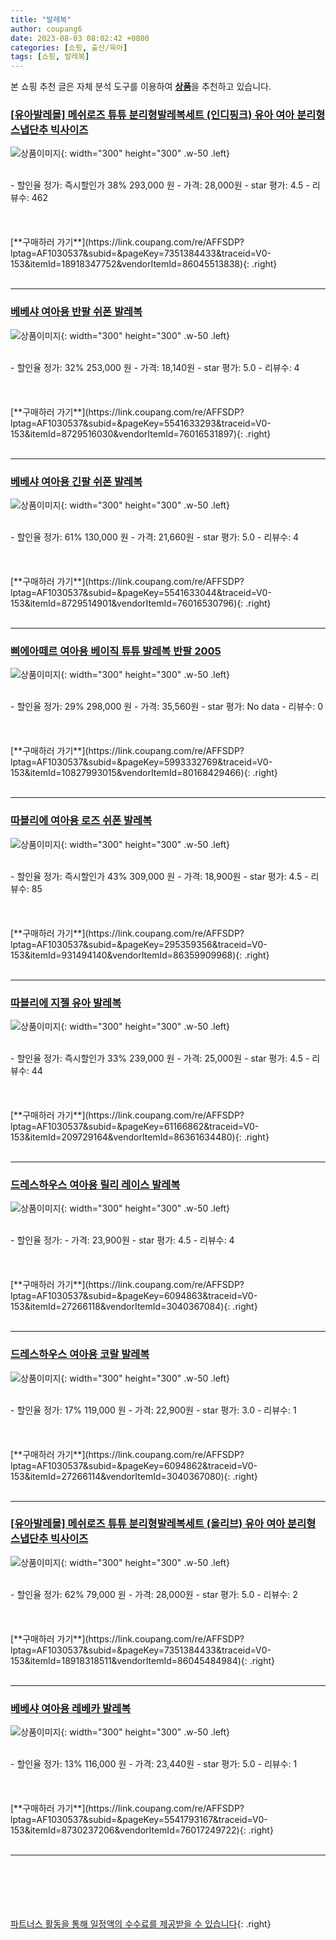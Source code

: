 ```yaml
---
title: "발레복"
author: coupang6
date: 2023-08-03 08:02:42 +0800
categories: [쇼핑, 출산/육아]
tags: [쇼핑, 발레복]
---
```


본 쇼핑 추천 글은 자체 분석 도구를 이용하여 [**상품**](https://link.coupang.com/a/bao1ui)을 추천하고 있습니다.

### [[유아발레몰] 메쉬로즈 튜튜 분리형발레복세트 (인디핑크) 유아 여아 분리형 스냅단추 빅사이즈](https://link.coupang.com/re/AFFSDP?lptag=AF1030537&subid=&pageKey=7351384433&traceid=V0-153&itemId=18918347752&vendorItemId=86045513838)

![상품이미지](https://thumbnail7.coupangcdn.com/thumbnails/remote/230x230ex/image/vendor_inventory/8597/58bde36bc69a09fdc995f6255bff1afba713d4997eaf46168da0dae910ba.jpg){: width="300" height="300" .w-50 .left}


<br>
- 할인율 정가: 즉시할인가 38%  293,000   원
- 가격: 28,000원
- star 평가: 4.5
- 리뷰수: 462
<br>
<br>
<br>
<br>
[**구매하러 가기**](https://link.coupang.com/re/AFFSDP?lptag=AF1030537&subid=&pageKey=7351384433&traceid=V0-153&itemId=18918347752&vendorItemId=86045513838){: .right}
<br>
<br>

---

### [베베샤 여아용 반팔 쉬폰 발레복](https://link.coupang.com/re/AFFSDP?lptag=AF1030537&subid=&pageKey=5541633293&traceid=V0-153&itemId=8729516030&vendorItemId=76016531897)

![상품이미지](https://thumbnail6.coupangcdn.com/thumbnails/remote/230x230ex/image/retail/images/2021/05/20/14/1/c6db36c4-f9ca-4841-b822-1b56a3544227.jpg){: width="300" height="300" .w-50 .left}


<br>
- 할인율 정가: 32%  253,000   원
- 가격: 18,140원
- star 평가: 5.0
- 리뷰수: 4
<br>
<br>
<br>
<br>
[**구매하러 가기**](https://link.coupang.com/re/AFFSDP?lptag=AF1030537&subid=&pageKey=5541633293&traceid=V0-153&itemId=8729516030&vendorItemId=76016531897){: .right}
<br>
<br>

---

### [베베샤 여아용 긴팔 쉬폰 발레복](https://link.coupang.com/re/AFFSDP?lptag=AF1030537&subid=&pageKey=5541633044&traceid=V0-153&itemId=8729514901&vendorItemId=76016530796)

![상품이미지](https://thumbnail8.coupangcdn.com/thumbnails/remote/230x230ex/image/retail/images/2021/05/20/14/3/d0059d66-263c-4182-870b-ea60426339ea.jpg){: width="300" height="300" .w-50 .left}


<br>
- 할인율 정가: 61%  130,000   원
- 가격: 21,660원
- star 평가: 5.0
- 리뷰수: 4
<br>
<br>
<br>
<br>
[**구매하러 가기**](https://link.coupang.com/re/AFFSDP?lptag=AF1030537&subid=&pageKey=5541633044&traceid=V0-153&itemId=8729514901&vendorItemId=76016530796){: .right}
<br>
<br>

---

### [삐에아떼르 여아용 베이직 튜튜 발레복 반팔 2005](https://link.coupang.com/re/AFFSDP?lptag=AF1030537&subid=&pageKey=5993332769&traceid=V0-153&itemId=10827993015&vendorItemId=80168429466)

![상품이미지](https://thumbnail7.coupangcdn.com/thumbnails/remote/230x230ex/image/rs_quotation_api/vthwb2me/0375a8f31e464e9b9616fd2b39bf39e6.png){: width="300" height="300" .w-50 .left}


<br>
- 할인율 정가: 29%  298,000   원
- 가격: 35,560원
- star 평가: No data
- 리뷰수: 0
<br>
<br>
<br>
<br>
[**구매하러 가기**](https://link.coupang.com/re/AFFSDP?lptag=AF1030537&subid=&pageKey=5993332769&traceid=V0-153&itemId=10827993015&vendorItemId=80168429466){: .right}
<br>
<br>

---

### [따블리에 여아용 로즈 쉬폰 발레복](https://link.coupang.com/re/AFFSDP?lptag=AF1030537&subid=&pageKey=295359356&traceid=V0-153&itemId=931494140&vendorItemId=86359909968)

![상품이미지](https://thumbnail10.coupangcdn.com/thumbnails/remote/230x230ex/image/vendor_inventory/b3ea/6b14590f4f91e03a05c4e7fc3c5bcf1f86216d760cfd64e53a5864840d25.jpg){: width="300" height="300" .w-50 .left}


<br>
- 할인율 정가: 즉시할인가 43%  309,000   원
- 가격: 18,900원
- star 평가: 4.5
- 리뷰수: 85
<br>
<br>
<br>
<br>
[**구매하러 가기**](https://link.coupang.com/re/AFFSDP?lptag=AF1030537&subid=&pageKey=295359356&traceid=V0-153&itemId=931494140&vendorItemId=86359909968){: .right}
<br>
<br>

---

### [따블리에 지젤 유아 발레복](https://link.coupang.com/re/AFFSDP?lptag=AF1030537&subid=&pageKey=61166862&traceid=V0-153&itemId=209729164&vendorItemId=86361634480)

![상품이미지](https://thumbnail8.coupangcdn.com/thumbnails/remote/230x230ex/image/vendor_inventory/f696/404ea2fa6e6d6202cb186c5d43b1553334993495068ff99e59c0697f0957.jpg){: width="300" height="300" .w-50 .left}


<br>
- 할인율 정가: 즉시할인가 33%  239,000   원
- 가격: 25,000원
- star 평가: 4.5
- 리뷰수: 44
<br>
<br>
<br>
<br>
[**구매하러 가기**](https://link.coupang.com/re/AFFSDP?lptag=AF1030537&subid=&pageKey=61166862&traceid=V0-153&itemId=209729164&vendorItemId=86361634480){: .right}
<br>
<br>

---

### [드레스하우스 여아용 릴리 레이스 발레복](https://link.coupang.com/re/AFFSDP?lptag=AF1030537&subid=&pageKey=6094863&traceid=V0-153&itemId=27266118&vendorItemId=3040367084)

![상품이미지](https://thumbnail7.coupangcdn.com/thumbnails/remote/230x230ex/image/product/image/vendoritem/2019/04/15/3040367084/b9ee759a-eca0-42c8-a5c9-5bdde588b223.jpg){: width="300" height="300" .w-50 .left}


<br>
- 할인율 정가: 
- 가격: 23,900원
- star 평가: 4.5
- 리뷰수: 4
<br>
<br>
<br>
<br>
[**구매하러 가기**](https://link.coupang.com/re/AFFSDP?lptag=AF1030537&subid=&pageKey=6094863&traceid=V0-153&itemId=27266118&vendorItemId=3040367084){: .right}
<br>
<br>

---

### [드레스하우스 여아용 코랄 발레복](https://link.coupang.com/re/AFFSDP?lptag=AF1030537&subid=&pageKey=6094862&traceid=V0-153&itemId=27266114&vendorItemId=3040367080)

![상품이미지](https://thumbnail9.coupangcdn.com/thumbnails/remote/230x230ex/image/retail/images/2016/08/09/16/9/a8819e58-cd95-4de3-9f2f-b76097f296cd.jpg){: width="300" height="300" .w-50 .left}


<br>
- 할인율 정가: 17%  119,000   원
- 가격: 22,900원
- star 평가: 3.0
- 리뷰수: 1
<br>
<br>
<br>
<br>
[**구매하러 가기**](https://link.coupang.com/re/AFFSDP?lptag=AF1030537&subid=&pageKey=6094862&traceid=V0-153&itemId=27266114&vendorItemId=3040367080){: .right}
<br>
<br>

---

### [[유아발레몰] 메쉬로즈 튜튜 분리형발레복세트 (올리브) 유아 여아 분리형 스냅단추 빅사이즈](https://link.coupang.com/re/AFFSDP?lptag=AF1030537&subid=&pageKey=7351384433&traceid=V0-153&itemId=18918318511&vendorItemId=86045484984)

![상품이미지](https://thumbnail8.coupangcdn.com/thumbnails/remote/230x230ex/image/vendor_inventory/bcb3/bcbd04c5c77094da4687eeb03a5dc68a6caccf40b4b812a0bc92871733f6.jpg){: width="300" height="300" .w-50 .left}


<br>
- 할인율 정가: 62%  79,000   원
- 가격: 28,000원
- star 평가: 5.0
- 리뷰수: 2
<br>
<br>
<br>
<br>
[**구매하러 가기**](https://link.coupang.com/re/AFFSDP?lptag=AF1030537&subid=&pageKey=7351384433&traceid=V0-153&itemId=18918318511&vendorItemId=86045484984){: .right}
<br>
<br>

---

### [베베샤 여아용 레베카 발레복](https://link.coupang.com/re/AFFSDP?lptag=AF1030537&subid=&pageKey=5541793167&traceid=V0-153&itemId=8730237206&vendorItemId=76017249722)

![상품이미지](https://thumbnail6.coupangcdn.com/thumbnails/remote/230x230ex/image/rs_quotation_api/musdxlr1/0a140b17fb284db2a3dc4c3d1a1f551c.jpg){: width="300" height="300" .w-50 .left}


<br>
- 할인율 정가: 13%  116,000   원
- 가격: 23,440원
- star 평가: 5.0
- 리뷰수: 1
<br>
<br>
<br>
<br>
[**구매하러 가기**](https://link.coupang.com/re/AFFSDP?lptag=AF1030537&subid=&pageKey=5541793167&traceid=V0-153&itemId=8730237206&vendorItemId=76017249722){: .right}
<br>
<br>

---
<br><br><br><br><br> [파트너스 활동을 통해 일정액의 수수료를 제공받을 수 있습니다](https://link.coupang.com/a/bao1ui){: .right}